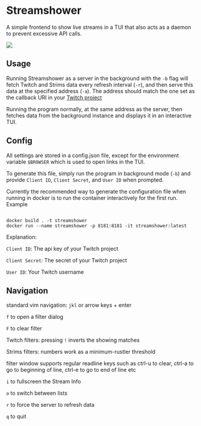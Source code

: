 # Streamshower

A simple frontend to show live streams in a TUI that also acts as a daemon to
prevent excessive API calls.

![](demo.gif)

## Usage
Running Streamshower as a server in the background with the `-b` flag will fetch
Twitch and Strims data every refresh interval (`-r`), and then serve this data
at the specified address (`-a`). The address should match the one set as the
callback URI in your [Twitch project](https://dev.twitch.tv)

Running the program normally, at the same address as the server, then fetches
data from the background instance and displays it in an interactive TUI.


## Config
All settings are stored in a config.json file, except for the environment
variable `$BROWSER` which is used to open links in the TUI.

To generate this file, simply run the program in background mode (`-b`)  and
provide `Client ID`, `Client Secret`, and `User ID` when prompted.

Currently the recommended way to generate the configuration file when running
in docker is to run the container interactively for the first run. Example

```console

docker build . -t streamshower
docker run --name streamshower -p 8181:8181 -it streamshower:latest
```

Explanation:

`Client ID`: The api key of your Twitch project

`Client Secret`: The secret of your Twitch project

`User ID`: Your Twitch username

## Navigation
standard vim navigation: `jkl` or arrow keys + enter

`f` to open a filter dialog

`F` to clear filter

Twitch filters: pressing `!` inverts the showing matches

Strims filters: numbers work as a minimum-rustler threshold

filter window supports regular readline keys such as ctrl-u to clear, ctrl-a to
go to beginning of line, ctrl-e to go to end of line etc

`i` to fullscreen the Stream Info

`o` to switch between lists

`r` to force the server to refresh data

`q` to quit
